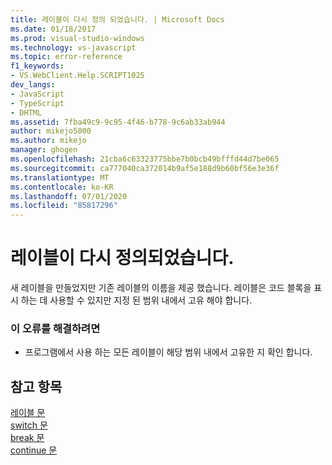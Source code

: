 ```yaml
---
title: 레이블이 다시 정의 되었습니다. | Microsoft Docs
ms.date: 01/18/2017
ms.prod: visual-studio-windows
ms.technology: vs-javascript
ms.topic: error-reference
f1_keywords:
- VS.WebClient.Help.SCRIPT1025
dev_langs:
- JavaScript
- TypeScript
- DHTML
ms.assetid: 7fba49c9-9c95-4f46-b778-9c6ab33ab944
author: mikejo5000
ms.author: mikejo
manager: ghogen
ms.openlocfilehash: 21cba6c63323775bbe7b0bcb49bfffd44d7be065
ms.sourcegitcommit: ca777040ca372014b9af5e188d9b60bf56e3e36f
ms.translationtype: MT
ms.contentlocale: ko-KR
ms.lasthandoff: 07/01/2020
ms.locfileid: "85817296"
---
```

# <a name="label-redefined"></a>레이블이 다시 정의되었습니다.
새 레이블을 만들었지만 기존 레이블의 이름을 제공 했습니다. 레이블은 코드 블록을 표시 하는 데 사용할 수 있지만 지정 된 범위 내에서 고유 해야 합니다.  
  
### <a name="to-correct-this-error"></a>이 오류를 해결하려면  
  
- 프로그램에서 사용 하는 모든 레이블이 해당 범위 내에서 고유한 지 확인 합니다.  
  
## <a name="see-also"></a>참고 항목  
 [레이블 문](../../javascript/reference/labeled-statement-javascript.md)   
 [switch 문](../../javascript/reference/switch-statement-javascript.md)   
 [break 문](../../javascript/reference/break-statement-javascript.md)   
 [continue 문](../../javascript/reference/continue-statement-javascript.md)